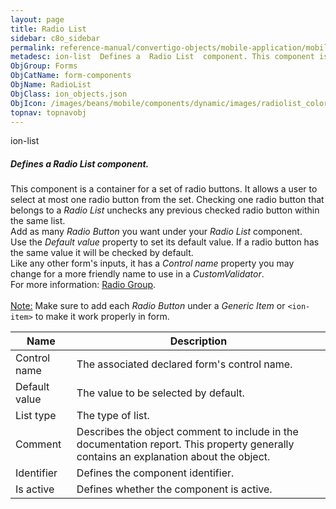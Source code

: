 ```yaml
---
layout: page
title: Radio List
sidebar: c8o_sidebar
permalink: reference-manual/convertigo-objects/mobile-application/mobile-components/form-components/radio-list/
metadesc: ion-list  Defines a  Radio List  component. This component is a container for a set of radio buttons. It allows a user to select at most one radio but
ObjGroup: Forms
ObjCatName: form-components
ObjName: RadioList
ObjClass: ion_objects.json
ObjIcon: /images/beans/mobile/components/dynamic/images/radiolist_color_32x32.png
topnav: topnavobj
---
```

ion-list<br/>

##### Defines a <i>Radio List</i> component.<br/>
This component is a container for a set of radio buttons. It allows a user to select at most one radio button from the set. Checking one radio button that belongs to a <i>Radio List</i> unchecks any previous checked radio button within the same list.<br/>
Add as many <i>Radio Button</i> you want under your <i>Radio List</i> component.<br/>
Use the <i>Default value</i> property to set its default value. If a radio button has the same value it will be checked by default.<br/>
Like any other form's inputs, it has a <i>Control name</i> property you may change for a more friendly name to use in a <i>CustomValidator</i>.<br/>
 For more information: <a href='https://ionicframework.com/docs/v3/api/components/radio/RadioGroup/'>Radio Group</a>.<br/>
<br/>
<span class='orangetwinsoft'><u>Note:</u></span> Make sure to add each <i>Radio Button</i> under a <i>Generic Item</i> or <code>&lt;ion-item&gt;</code> to make it work properly in form.

Name | Description 
--- | ---
Control name | The associated declared form's control name.
Default value | The value to be selected by default.
List type | The type of list.
Comment | Describes the object comment to include in the documentation report.  This property generally contains an explanation about the object. 
Identifier | Defines the component identifier.  
Is active | Defines whether the component is active. 

